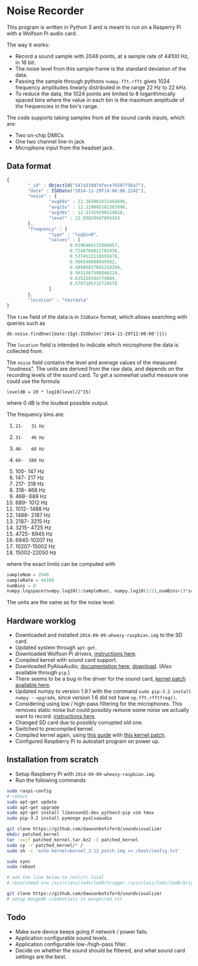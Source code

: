 Noise Recorder
==============

This program is written in Python 3 and is meant to run on a Rasperry Pi with a Wolfson Pi audio card.

The way it works:
* Record a sound sample with 2048 points, at a sample rate of 44100 Hz, in 16 bit.
* The noise level from this sample frame is the standard deviation of the data.
* Passing the sample through pythons `numpy.fft.rfft` gives 1024 frequency amplitudes linearly distributed in the range 22 Hz to 22 kHz.
* To reduce the data, the 1024 points are limited to 8 logarithmically spaced bins where the value in each bin is the maximum amplitude
  of the frequencies in the bin's range.

The code supports taking samples from all the sound cards inputs, which are:
* Two on-chip DMICs
* One two channel line-in jack
* Microphone input from the headset jack.

## Data format

```javascript
{
        "_id" : ObjectId("547a33d074fece76507f56a7"),
        "date" : ISODate("2014-11-29T14:00:00.224Z"),
        "noise" : {
                "avg60s" : 12.369901615464896,
                "avg15s" : 12.220005281307806,
                "avg30s" : 12.33359290124818,
                "level" : 12.03829947695583
        },
        "frequency" : {
                "type" : "logbin8",
                "values" : [
                        0.6396404133986057,
                        0.7248769012781938,
                        0.5374522119591678,
                        0.590548980949502,
                        0.48946817041218266,
                        0.5631367506846224,
                        0.635258344774084,
                        0.5787105732729578
                ]
        },
        "location" : "testdata"
}
```

The `time` field of the data is in `ISODate` format, which allows searching with queries such as

`db.noise.findOne({date:{$gt:ISODate('2014-11-29T12:00:00')}})`

The `location` field is intended to indicate which microphone the data is collected from.

The `noise` field contains the level and average values of the measured "loudness". 
The units are derived from the raw data, and depends on the recording levels of the
sound card. To get a somewhat useful measure one could use the formula

`leveldB = 20 * log10(level/2^15)`

where 0 dB is the loudest possible output.

The frequency bins are:

1.     21-   31 Hz
2.     31-   46 Hz
3.     46-   68 Hz
4.     68-  100 Hz
5.    100-  147 Hz
6.    147-  217 Hz
7.    217-  318 Hz
8.    318-  468 Hz
9.    468-  689 Hz
10.    689- 1012 Hz
11.   1012- 1488 Hz
12.   1488- 2187 Hz
13.   2187- 3215 Hz
14.   3215- 4725 Hz
15.   4725- 6945 Hz
16.   6945-10207 Hz
17.  10207-15002 Hz
18.  15002-22050 Hz


where the exact limits can be computed with 
```python
sampleNum = 2048
sampleRate = 44100
numBins = 8
numpy.logspace(numpy.log10(1/sampleNum), numpy.log10(1/2),numBins+1)*sampleRate
```

The units are the same as for the noise level.



## Hardware worklog

* Downloaded and installed `2014-09-09-wheezy-raspbian.img` to the SD card.
* Updated system through `apt-get`.
* Downloaded Wolfson Pi drivers, [instructions here](http://www.element14.com/community/thread/31714/l/instructions-for-compiling-the-wolfson-audio-card-kernel-drivers-and-supported-use-cases).
* Compiled kernel with sound card support.
* Downloaded PyAlsaAudio, [documentation here](http://pyalsaaudio.sourceforge.net/), [download](http://sourceforge.net/projects/pyalsaaudio/). (Also available through `pip`.)
* There seems to be a bug in the driver for the sound card, [kernel patch available here](http://www.element14.com/community/thread/32623/l/driver-instability-issue).
* Updated numpy to version 1.9.1 with the command `sudo pip-3.2 install numpy --upgrade`, since version 1.6 did not have `np.fft.rfftfreq()`.
* Considering using low / high-pass filtering for the microphones. This removes static noise but could possibly remove some noise we actually want to record.
  [instructions here](http://www.element14.com/community/thread/32434/l/wolfson--voice-record-volume-too-low-using-dmic).
* Changed SD card due to possibly corrupted old one.
* Switched to precompiled kernel.
* Compiled kernel again, using [this guide](https://blog.georgmill.de/2014/04/29/compile-wolfson-audio-card-driver-for-kernel-3-12-y-a-new-try/) with [this kernel patch](http://www.element14.com/community/thread/32623/l/driver-instability-issue).
* Configured Raspberry Pi to autostart program on power up.


## Installation from scratch
* Setup Raspberry Pi with `2014-09-09-wheezy-raspbian.img`.
* Run the following commands
```bash
sudo raspi-config
# reboot
sudo apt-get update
sudo apt-get upgrade
sudo apt-get install libasound2-dev python3-pip vim tmux
sudo pip-3.2 install pymongo pyalsaaudio

git clone https://github.com/dawsonbotsford/soundvisualizer
mkdir patched_kernel
tar -xvjf patched_kernel.tar.bz2 -C patched_kernel
sudo cp -r patched_kernel/* /
sudo sh -c 'echo kernel=kernel_3.12_patch.img >> /boot/config.txt'

sudo sync
sudo reboot

# add the line below to /etc/rc.local
# /bin/chmod o+w /sys/class/leds/led0/trigger /sys/class/leds/led0/brightness

git clone https://github.com/dawsonbotsford/soundvisualizer
# setup mongodb credentials in mongocred.txt
```

## Todo
* Make sure device keeps going if network / power fails.
* Application configurable sound levels.
* Application configurable low-/high-pass filter.
* Decide on whether the sound should be filtered, and what sound card settings are the best.
